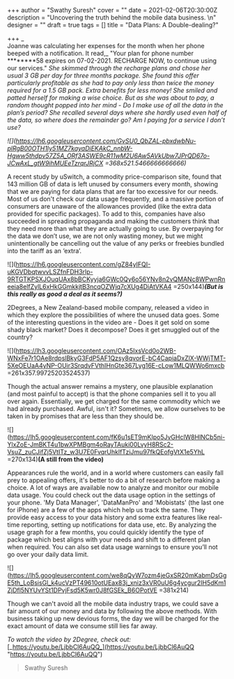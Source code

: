 +++
author = "Swathy Suresh"
cover = ""
date = 2021-02-06T20:30:00Z
description = "Uncovering the truth behind the mobile data business. \n"
designer = ""
draft = true
tags = []
title = "Data Plans: A Double-dealing?"

+++
_  
Joanne was calculating her expenses for the month when her phone beeped with a notification. It read,_ "Your plan for phone number ********58 expires on 07-02-2021. RECHARGE NOW, to continue using our services." _She skimmed through the recharge plans and chose her usual 3 GB per day for three months package. She found this offer particularly profitable as she had to pay only less than twice the money required for a 1.5 GB pack. Extra benefits for less money! She smiled and patted herself for making a wise choice. But as she was about to pay, a random thought popped into her mind - Do I make use of all the data in the plan’s period? She recalled several days where she hardly used even half of the data, so where does the remainder go? Am I paying for a service I don’t use?_

_![](https://lh6.googleusercontent.com/GvSU0_QbZAL-pbxdwbNu-plRgB00OTH1Iy51MZ7kayaDiEKAkC_nnbW-Hgww5thdpv57Z5A_ORf3ASWE9cR11wM2U6Aw5AVkUbw7JPrQD67o-JCwAxL_gtW9ihMUEeTzrqrJRjCX =368x521.5466666666666)_

A recent study by uSwitch, a commodity price-comparison site, found that 143 million GB of data is left unused by consumers every month, showing that we are paying for data plans that are far too excessive for our needs. Most of us don't check our data usage frequently, and a massive portion of consumers are unaware of the allowances provided (like the extra data provided for specific packages). To add to this, companies have also succeeded in spreading propaganda and making the customers think that they need more than what they are actually going to use. By overpaying for the data we don’t use, we are not only wasting money, but we might unintentionally be cancelling out the value of any perks or freebies bundled into the tariff as an ‘extra’.

![](https://lh6.googleusercontent.com/gZ84yIFQI-uKGVDbqtwvvLSZfnFDH3rlp-9RTGTKPSXJOuqUAx8bBCKyyja6GWc0Qy6o56YNv8n2vQMANc8WPwnRneeia8elfZylL6xHkGGmkkjtB3ncqOZWjq7cXUg4DiAtVKA4 =250x144)**_(But is this really as good a deal as it seems?)_**

2Degrees, a New Zealand-based mobile company, released a video in which they explore the possibilities of where the unused data goes. Some of the interesting questions in the video are - Does it get sold on some shady black market? Does it decompose? Does it get smuggled out of the country?

![](https://lh3.googleusercontent.com/OAz5IxsVcd0o2WB-WNxFe7r1OAe8rdpslBkyG3FdP5AF1Qzsy8qvorE-bC4CapiaDxZlX-WWjTMT-5XeOEUaA4yNP-OUir3SrqdvFVthIHnGte367Lyg16E-cLow1MLQWWo6mxcb =261x357.99725203524537)

Though the actual answer remains a mystery, one plausible explanation (and most painful to accept) is that the phone companies sell it to you all over again. Essentially, we get charged for the same commodity which we had already purchased. Awful, isn't it? Sometimes, we allow ourselves to be taken in by promises that are less than they should be.

![](https://lh5.googleusercontent.com/fK6u1sET9mKIpo5JvGHclW8HlNCb5ni-YlxZoE-JmBKT4u1bwXPMBgm4oRayTAuki00LvyH8RSc2-VsuZ_zuCJifZj5VtITz_w3U7E0FvqrUhklfTziJmu97fkQEofgVtX1e5YhL =270x134)**(A still from the video)**

Appearances rule the world, and in a world where customers can easily fall prey to appealing offers, it's better to do a bit of research before making a choice. A lot of ways are available now to analyze and monitor our mobile data usage. You could check out the data usage option in the settings of your phone. 'My Data Manager', 'DataManPro' and 'Mobistats' (the last one for iPhone) are a few of the apps which help us track the same. They provide easy access to your data history and some extra features like real-time reporting, setting up notifications for data use, etc. By analyzing the usage graph for a few months, you could quickly identify the type of package which best aligns with your needs and shift to a different plan when required. You can also set data usage warnings to ensure you’ll not go over your daily data limit.

![](https://lh5.googleusercontent.com/we8qQyW7ozm4jeGxSR20mKabmDsGgE5th_LoBsisGl_k4ucVzPT49610otUEax83j_xniz3xVR0uU6g4ycgur2IH5dKm1ZjDfl5NYUvYSt1DPvjFsd5K5wr0J8fGSEk_B6OPotVE =381x214)

Though we can't avoid all the mobile data industry traps, we could save a fair amount of our money and data by following the above methods. With business taking up new devious forms, the day we will be charged for the exact amount of data we consume still lies far away.

_To watch the video by 2Degree, check out:_ [_https://youtu.be/LjbbCl6AuQQ_](https://youtu.be/LjbbCl6AuQQ "https://youtu.be/LjbbCl6AuQQ")

> Swathy Suresh